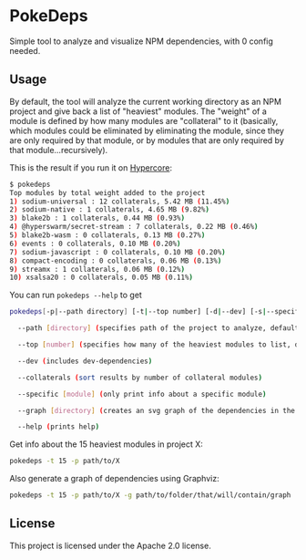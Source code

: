 # PokeDeps

Simple tool to analyze and visualize NPM dependencies, with 0 config needed.

## Usage

By default, the tool will analyze the current working directory as an NPM project and give back a list of "heaviest" modules.
The "weight" of a module is defined by how many modules are "collateral" to it (basically, which modules could be eliminated by eliminating the module, since they are only required by that module, or by modules that are only required by that module...recursively).

This is the result if you run it on [Hypercore](https://github.com/holepunchto/hypercore):

```bash
$ pokedeps
Top modules by total weight added to the project
1) sodium-universal : 12 collaterals, 5.42 MB (11.45%)
2) sodium-native : 1 collaterals, 4.65 MB (9.82%)
3) blake2b : 1 collaterals, 0.44 MB (0.93%)
4) @hyperswarm/secret-stream : 7 collaterals, 0.22 MB (0.46%)
5) blake2b-wasm : 0 collaterals, 0.13 MB (0.27%)
6) events : 0 collaterals, 0.10 MB (0.20%)
7) sodium-javascript : 0 collaterals, 0.10 MB (0.20%)
8) compact-encoding : 0 collaterals, 0.06 MB (0.13%)
9) streamx : 1 collaterals, 0.06 MB (0.12%)
10) xsalsa20 : 0 collaterals, 0.05 MB (0.11%)
```

You can run `pokedeps --help` to get

```bash
pokedeps[-p|--path directory] [-t|--top number] [-d|--dev] [-s|--specific module] [-g|--graph directory] [-h|--help]

  --path [directory] (specifies path of the project to analyze, default is current working directory)

  --top [number] (specifies how many of the heaviest modules to list, default is 10)

  --dev (includes dev-dependencies)

  --collaterals (sort results by number of collateral modules)

  --specific [module] (only print info about a specific module)

  --graph [directory] (creates an svg graph of the dependencies in the target directory)

  --help (prints help)
```

Get info about the 15 heaviest modules in project X:

```bash
pokedeps -t 15 -p path/to/X
```

Also generate a graph of dependencies using Graphviz:

```bash
pokedeps -t 15 -p path/to/X -g path/to/folder/that/will/contain/graph
```

## License

This project is licensed under the Apache 2.0 license.
